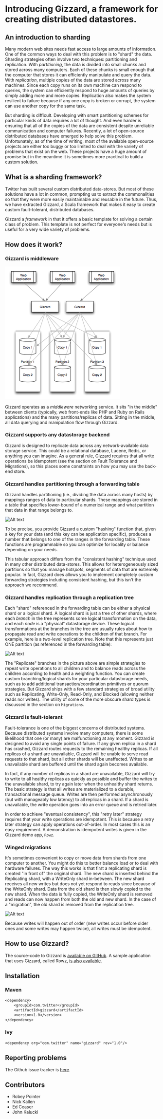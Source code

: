 # Introducing Gizzard, a framework for creating distributed datastores.

## An introduction to sharding

Many modern web sites needs fast access to large amounts of information. One of the common ways to deal with this problem is to "shard" the data. Sharding strategies often involve two techniques: partitioning and replication. With *partitioning*, the data is divided into small chunks and stored across many computers. Each of these chunks is small enough that the computer that stores it can efficiently manipulate and query the data. With *replication*, multiple copies of the data are stored across many machines. Since each copy runs on its own machine can respond to queries, the system can efficiently respond to huge amounts of queries by simply adding more and more copies. Replication also makes the system resilient to failure because if any one copy is broken or corrupt, the system can use another copy for the same task.

But sharding is difficult. Developing with smart partitioning schemes for particular kinds of data requires a lot of thought. And even harder is ensuring that all of the copies of the data are consistent despite unreliable communication and computer failures. Recently, a lot of open-source distributed databases have emerged to help solve this problem. Unfortunately, as of the time of writing, most of the available open-source projects are either too buggy or too limited to deal with the variety of problems that exist on the web. These projects have a huge amount of promise but in the meantime it is sometimes more practical to build a custom solution.

## What is a sharding framework?

Twitter has built several custom distributed data-stores. But most of these solutions have a lot in common, prompting us to extract the commonalities so that they were more easily maintainable and reusable in the future. Thus, we have extracted Gizzard, a Scala framework that makes it easy to create custom fault-tolerant, distributed databases.

Gizzard a *framework* in that it offers a basic template for solving a certain class of problem. This template is not perfect for everyone's needs but is useful for a very wide variety of problems.

## How does it work?

### Gizzard is middleware

![Alt text](doc/middleware.png)

Gizzard operates as a *middleware* networking service. It sits "in the middle" between clients (typically, web front-ends like PHP and Ruby on Rails applications) and the many partitions/replicas of data. Sitting in the middle, all data querying and manipulation flow through Gizzard.

### Gizzard supports any datastorage backend

Gizzard is designed to replicate data across any network-available data storage service. This could be a relational database, Lucene, Redis, or anything you can imagine. As a general rule, Gizzard requires that all write operations be idempotent (see the section on Fault Tolerance and Migrations), so this places some constraints on how you may use the back-end store.

### Gizzard handles partitioning through a forwarding table

Gizzard handles partitioning (i.e., dividing the data across many hosts) by mappings ranges of data to particular shards. These mappings are stored in a table that specifies lower-bound of a numerical range and what partition that data in that range belongs to.

![Alt text](blob/master/doc/forwarding_table.png)

To be precise, you provide Gizzard a custom "hashing" function that, given a key for your data (and this key can be application specific), produces a number that belongs to one of the ranges in the forwarding table. These functions are programmable so you can optimize for locality or balance depending on your needs.

This tabular approach differs from the "consistent hashing" technique used in many other distributed data-stores. This allows for heterogeneously sized partitions so that you manage *hotspots*, segments of data that are extremely popular. In fact, Gizzard does allows you to implement completely custom forwarding strategies including consistent hashing, but this isn't the approach we recommend.

### Gizzard handles replication through a replication tree

Each "shard" referenced in the forwarding table can be either a physical shard or a logical shard. A logical shard is just a tree of other shards, where each *branch* in the tree represents some logical transformation on the data, and each *node* is a "physical" datastorage device. These logical transformations at the branches in the tree are usually rules about how to propagate read and write operations to the children of that branch. For example, here is a two-level replication tree. Note that this represents just ONE partition (as referenced in the forwarding table):

![Alt text](blob/master/doc/replication_tree.png)

The "Replicate" branches in the picture above are simple strategies to repeat write operations to all children and to balance reads across the children according to health and a weighting function. You can create custom branching/logical shards for your particular datastorage needs, such as to add additional transaction/coordination primitives or quorum strategies. But Gizzard ships with a few standard strategies of broad utility such as Replicating, Write-Only, Read-Only, and Blocked (allowing neither reads nor writes). The utility of some of the more obscure shard types is discussed in the section on `Migrations`.

### Gizzard is fault-tolerant

Fault-tolerance is one of the biggest concerns of distributed systems. Because distributed systems involve many computers, there is some likelihood that one (or many) are malfunctioning at any moment. Gizzard is designed to avoid any single points of failure. If any given replica in a shard has crashed, Gizzard routes requests to the remaining healthy replicas. If all replicas of a shard are unavailable, Gizzard will be unable to serve read requests to that shard, but all other shards will be unaffected. Writes to an unavailable shard are buffered until the shard again becomes available.

In fact, if any number of replicas in a shard are unavailable, Gizzard will try to write to all healthy replicas as quickly as possible and buffer the writes to the unavailable shard, to try again later when the unhealthy shard returns. The basic strategy is that all writes are materialized to a durable, transactional message queue. Writes are then performed asynchronously (but with manageably low latency) to all replicas in a shard. If a shard is unavailable, the write operation goes into an error queue and is retried later.

In order to achieve "eventual consistency", this "retry later" strategy requires that your write operations are idempotent. This is because a retry later strategy can apply operations out-of-order. In most cases this is an easy requirement. A demonstration is idempotent writes is given in the Gizzard demo app, `Rowz`.

### Winged migrations

It's sometimes convenient to copy or move data from shards from one computer to another. You might do this to better balance load or to deal with hardware failures. The way this works is that first a replicating shard is created "in front of" the original shard. The new shard is inserted behind the Replicating shard, with a WriteOnly shard in-between. The new shard receives all new writes but does not yet respond to reads since because of the WriteOnly shard. Data from the old shard is then slowly copied to the new shard. When the data is fully copied, the WriteOnly shard is removed and reads can now happen from both the old and new shard. In the case of a "migration", the old shard is removed from the replication tree.

![Alt text](blob/master/doc/migration.png)

Because writes will happen out of order (new writes occur before older ones and some writes may happen twice), all writes must be idempotent.

## How to use Gizzard?

The source-code to Gizzard is [available on GitHub](http://github.com/twitter/gizzard). A sample application that uses Gizzard, called Rowz, [is also available](http://github.com/nkallen/Rowz).

## Installation

### Maven

    <dependency>
        <groupId>com.twitter</groupId>
        <artifactId>gizzard</artifactId>
        <version>1.0</version>
    </dependency>

### Ivy

    <dependency org="com.twitter" name="gizzard" rev="1.0"/>

## Reporting problems

The Github issue tracker is [here](http://github.com/twitter/gizzard/issues).

## Contributors

* Robey Pointer
* Nick Kallen
* Ed Ceaser
* John Kalucki
